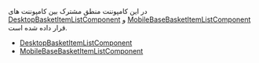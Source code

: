 <div class="dp-doc-container"">

<div class="dp-doc-tags">

<div class="mobile-version"></div>
<div class="desktop-version"></div>
<div class="no-template"></div>

</div>

<div class="dp-doc-body">

در این کامپوننت منطق مشترک بین کامپوننت های
 [DesktopBasketItemListComponent](DesktopBasketItemListComponent.html#readme)
و
 [MobileBaseBasketItemListComponent](MobileBasketItemListComponent.html#readme)
قرار داده شده است.

</div>

<div class="dp-doc-links">

<div class="children"></div>

+ [DesktopBasketItemListComponent](DesktopBasketItemListComponent.html#readme)
+ [MobileBaseBasketItemListComponent](MobileBasketItemListComponent.html#readme)


</div>


</div> 


